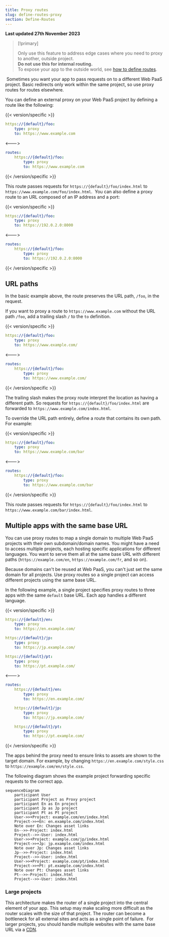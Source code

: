 ```yaml
---
title: Proxy routes
slug: define-routes-proxy
section: Define-Routes
---
```


**Last updated 27th November 2023**


> [!primary]  
> 
> Only use this feature to address edge cases where you need to proxy to another, outside project.</br>
> **Do not use this for internal routing.**</br>
> To expose your app to the outside world, see [how to define routes](../define-routes-define-routes).
> 
> 
​
Sometimes you want your app to pass requests on to a different Web PaaS project.
Basic redirects only work within the same project, so use proxy routes for routes elsewhere.​

You can define an external proxy on your Web PaaS project by defining a route like the following:

{{< version/specific >}}
<!-- Web PaaS configuration-->
```yaml {configFile="routes"}
https://{default}/foo:
    type: proxy
    to: https://www.example.com
```
<--->
<!-- Upsun configuration -->
```yaml {configFile="routes"}
routes:
    https://{default}/foo:
        type: proxy
        to: https://www.example.com
```
{{< /version/specific >}}

This route passes requests for `https://{default}/foo/index.html` to `https://www.example.com/foo/index.html`.
​
You can also define a proxy route to an URL composed of an IP address and a port:

{{< version/specific >}}
<!-- Web PaaS configuration-->
```yaml {configFile="routes"}
https://{default}/foo:
    type: proxy
    to: https://192.0.2.0:8000
```
<--->
<!-- Upsun configuration -->
```yaml {configFile="routes"}
routes:
    https://{default}/foo:
        type: proxy
        to: https://192.0.2.0:8000
```
{{< /version/specific >}}

## URL paths

In the basic example above, the route preserves the URL path, `/foo`, in the request.

If you want to proxy a route to `https://www.example.com` without the URL path `/foo`,
add a trailing slash `/` to the `to` definition.

{{< version/specific >}}
<!-- Web PaaS configuration-->
```yaml {configFile="routes"}
https://{default}/foo:
    type: proxy
    to: https://www.example.com/
```
<--->
<!-- Upsun configuration -->
```yaml {configFile="routes"}
routes:
    https://{default}/foo:
        type: proxy
        to: https://www.example.com/
```
{{< /version/specific >}}

The trailing slash makes the proxy route interpret the location as having a different path.
So requests for `https://{default}/foo/index.html` are forwarded to `https://www.example.com/index.html`.

To override the URL path entirely, define a route that contains its own path.
For example:

{{< version/specific >}}
<!-- Web PaaS configuration-->
```yaml {configFile="routes"}
https://{default}/foo:
    type: proxy
    to: https://www.example.com/bar
```
<--->
<!-- Upsun configuration -->
```yaml {configFile="routes"}
routes:
    https://{default}/foo:
        type: proxy
        to: https://www.example.com/bar
```
{{< /version/specific >}}

This route passes requests for `https://{default}/foo/index.html` to `https://www.example.com/bar/index.html`.

## Multiple apps with the same base URL

You can use proxy routes to map a single domain to multiple Web PaaS projects with their own subdomain/domain names.
You might have a need to access multiple projects, each hosting specific applications for different languages.
You want to serve them all at the same base URL with different paths
(`https://example.com/en`, `https://example.com/fr`, and so on).

Because domains can't be reused at Web PaaS, you can't just set the same domain for all projects.
Use proxy routes so a single project can access different projects using the same base URL.

In the following example, a single project specifies proxy routes to three apps with the same `default` base URL.
Each app handles a different language.

{{< version/specific >}}
<!-- Web PaaS configuration-->
```yaml {configFile="routes"}
https://{default}/en:
    type: proxy
    to: https://en.example.com/

https://{default}/jp:
    type: proxy
    to: https://jp.example.com/

https://{default}/pt:
    type: proxy
    to: https://pt.example.com/
```
<--->
<!-- Upsun configuration -->
```yaml {configFile="routes"}
routes:
    https://{default}/en:
        type: proxy
        to: https://en.example.com/

    https://{default}/jp:
        type: proxy
        to: https://jp.example.com/

    https://{default}/pt:
        type: proxy
        to: https://pt.example.com/
```
{{< /version/specific >}}

The apps behind the proxy need to ensure links to assets are shown to the target domain.
For example, by changing `https://en.example.com/style.css` to `https://example.com/en/style.css`.

The following diagram shows the example project forwarding specific requests to the correct app.

``` mermaid
sequenceDiagram
    participant User
    participant Project as Proxy project
    participant En as En project
    participant Jp as Jp project
    participant Pt as Pt project
    User->>+Project: example.com/en/index.html
    Project->>+En: en.example.com/index.html
    Note over En: Changes asset links
    En-->>-Project: index.html
    Project-->>-User: index.html
    User->>+Project: example.com/jp/index.html
    Project->>+Jp: jp.example.com/index.html
    Note over Jp: Changes asset links
    Jp-->>-Project: index.html
    Project-->>-User: index.html
    User->>+Project: example.com/pt/index.html
    Project->>+Pt: pt.example.com/index.html
    Note over Pt: Changes asset links
    Pt-->>-Project: index.html
    Project-->>-User: index.html
```

### Large projects

This architecture makes the router of a single project into the central element of your app.
This setup may make scaling more difficult as the router scales with the size of that project.
The router can become a bottleneck for all external sites and acts as a single point of failure.
​
For larger projects, you should handle multiple websites with the same base URL via a [CDN](../define-routes-domains/cdn).
